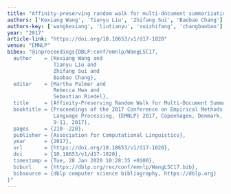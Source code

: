 ```yaml
---
title: "Affinity-preserving random walk for multi-document summarization"
authors: ['Kexiang Wang', 'Tianyu Liu', 'Zhifang Sui', 'Baobao Chang']
authors-key: ['wangkexiang', 'liutianyu', 'suizhifang', 'changbaobao']
year: "2017"
article-link: "https://doi.org/10.18653/v1/d17-1020"
venue: "EMNLP"
bibex: "@inproceedings{DBLP:conf/emnlp/WangLSC17,
  author    = {Kexiang Wang and
               Tianyu Liu and
               Zhifang Sui and
               Baobao Chang},
  editor    = {Martha Palmer and
               Rebecca Hwa and
               Sebastian Riedel},
  title     = {Affinity-Preserving Random Walk for Multi-Document Summarization},
  booktitle = {Proceedings of the 2017 Conference on Empirical Methods in Natural
               Language Processing, {EMNLP} 2017, Copenhagen, Denmark, September
               9-11, 2017},
  pages     = {210--220},
  publisher = {Association for Computational Linguistics},
  year      = {2017},
  url       = {https://doi.org/10.18653/v1/d17-1020},
  doi       = {10.18653/v1/d17-1020},
  timestamp = {Tue, 28 Jan 2020 10:28:35 +0100},
  biburl    = {https://dblp.org/rec/conf/emnlp/WangLSC17.bib},
  bibsource = {dblp computer science bibliography, https://dblp.org}
}"
---
```

